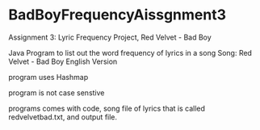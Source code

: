 # BadBoyFrequencyAissgnment3
Assignment 3: Lyric Frequency Project, Red Velvet - Bad Boy 

Java Program to list out the word frequency of lyrics in a song
Song: Red Velvet - Bad Boy English Version 

program uses Hashmap

program is not case senstive 

programs comes with code, song file of lyrics that is called redvelvetbad.txt, and output file. 
